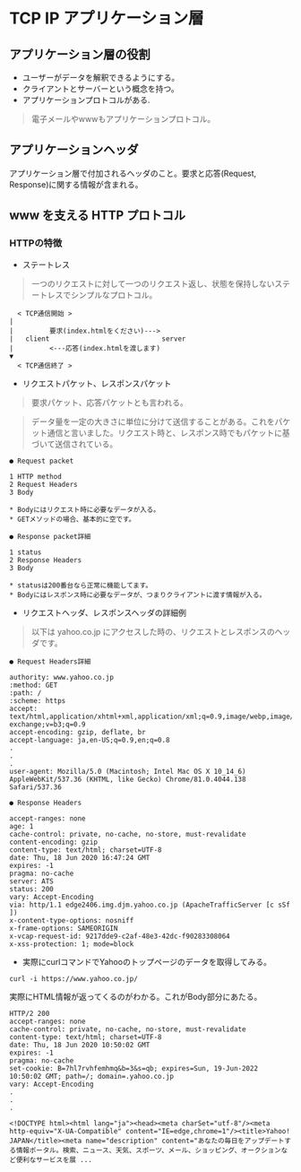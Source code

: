 # TCP IP アプリケーション層

## アプリケーション層の役割
- ユーザーがデータを解釈できるようにする。
- クライアントとサーバーという概念を持つ。
- アプリケーションプロトコルがある.
>電子メールやwwwもアプリケーションプロトコル。

## アプリケーションヘッダ
アプリケーション層で付加されるヘッダのこと。要求と応答(Request, Response)に関する情報が含まれる。

## www を支える HTTP プロトコル
### HTTPの特徴
- ステートレス
>一つのリクエストに対して一つのリクエスト返し、状態を保持しないステートレスでシンプルなプロトコル。

```
  < TCP通信開始 >
|
|         要求(index.htmlをください)--->
|   client                            server
|         <---応答(index.htmlを渡します)
▼
  < TCP通信終了 >
```

- リクエストパケット、レスポンスパケット
>要求パケット、応答パケットとも言われる。

>データ量を一定の大きさに単位に分けて送信することがある。これをパケット通信と言いました。リクエスト時と、レスポンス時でもパケットに基づいて送信されている。

`● Request packet`

```
1 HTTP method
2 Request Headers
3 Body

* Bodyにはリクエスト時に必要なデータが入る。
* GETメソッドの場合、基本的に空です。
```

`● Response packet詳細`

```
1 status
2 Response Headers
3 Body

* statusは200番台なら正常に機能してます。
* Bodyにはレスポンス時に必要なデータが、つまりクライアントに渡す情報が入る。
```

- リクエストヘッダ、レスポンスヘッダの詳細例
>以下は yahoo.co.jp にアクセスした時の、リクエストとレスポンスのヘッダです。

`● Request Headers詳細`

```
authority: www.yahoo.co.jp
:method: GET
:path: /
:scheme: https
accept: text/html,application/xhtml+xml,application/xml;q=0.9,image/webp,image/apng,*/*;q=0.8,application/signed-exchange;v=b3;q=0.9
accept-encoding: gzip, deflate, br
accept-language: ja,en-US;q=0.9,en;q=0.8
.
.
.
user-agent: Mozilla/5.0 (Macintosh; Intel Mac OS X 10_14_6) AppleWebKit/537.36 (KHTML, like Gecko) Chrome/81.0.4044.138 Safari/537.36
```

`● Response Headers`

```
accept-ranges: none
age: 1
cache-control: private, no-cache, no-store, must-revalidate
content-encoding: gzip
content-type: text/html; charset=UTF-8
date: Thu, 18 Jun 2020 16:47:24 GMT
expires: -1
pragma: no-cache
server: ATS
status: 200
vary: Accept-Encoding
via: http/1.1 edge2406.img.djm.yahoo.co.jp (ApacheTrafficServer [c sSf ])
x-content-type-options: nosniff
x-frame-options: SAMEORIGIN
x-vcap-request-id: 9217dde9-c2af-48e3-42dc-f90283308064
x-xss-protection: 1; mode=block
```

- 実際にcurlコマンドでYahooのトップページのデータを取得してみる。

```
curl -i https://www.yahoo.co.jp/
```

実際にHTML情報が返ってくるのがわかる。これがBody部分にあたる。

```
HTTP/2 200
accept-ranges: none
cache-control: private, no-cache, no-store, must-revalidate
content-type: text/html; charset=UTF-8
date: Thu, 18 Jun 2020 10:50:02 GMT
expires: -1
pragma: no-cache
set-cookie: B=7hl7rvhfemhmq&b=3&s=qb; expires=Sun, 19-Jun-2022 10:50:02 GMT; path=/; domain=.yahoo.co.jp
vary: Accept-Encoding
.
.
.

<!DOCTYPE html><html lang="ja"><head><meta charSet="utf-8"/><meta http-equiv="X-UA-Compatible" content="IE=edge,chrome=1"/><title>Yahoo! JAPAN</title><meta name="description" content="あなたの毎日をアップデートする情報ポータル。検索、ニュース、天気、スポーツ、メール、ショッピング、オークションなど便利なサービスを展 ...
```
